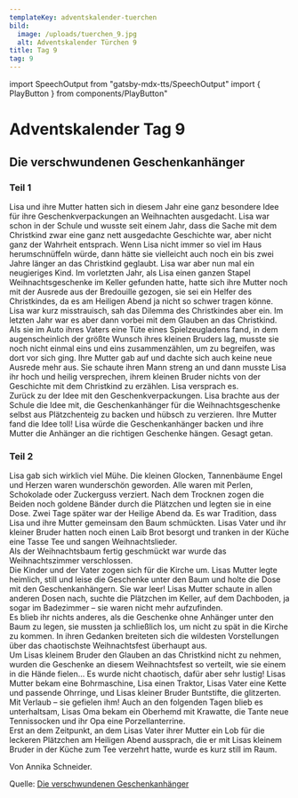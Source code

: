 ```yaml
---
templateKey: adventskalender-tuerchen
bild:
  image: /uploads/tuerchen_9.jpg
  alt: Adventskalender Türchen 9
title: Tag 9
tag: 9
---
```


import SpeechOutput from "gatsby-mdx-tts/SpeechOutput"
import { PlayButton } from components/PlayButton"

<SpeechOutput id="adventskalender-tag-9-teil-1" customPlayButton={PlayButton}>

# Adventskalender Tag 9

## Die verschwundenen Geschenkanhänger

### Teil 1

Lisa und ihre Mutter hatten sich in diesem Jahr eine ganz besondere Idee für ihre Geschenkverpackungen an Weihnachten ausgedacht. Lisa war schon in der Schule und wusste seit einem Jahr, dass die Sache mit dem Christkind zwar eine ganz nett ausgedachte Geschichte war, aber nicht ganz der Wahrheit entsprach. Wenn Lisa nicht immer so viel im Haus herumschnüffeln würde, dann hätte sie vielleicht auch noch ein bis zwei Jahre länger an das Christkind geglaubt. Lisa war aber nun mal ein neugieriges Kind.
Im vorletzten Jahr, als Lisa einen ganzen Stapel Weihnachtsgeschenke im Keller gefunden hatte, hatte sich ihre Mutter noch mit der Ausrede aus der Bredouille gezogen, sie sei ein Helfer des Christkindes, da es am Heiligen Abend ja nicht so schwer tragen könne. Lisa war kurz misstrauisch, sah das Dilemma des Christkindes aber ein. Im letzten Jahr war es aber dann vorbei mit dem Glauben an das Christkind. Als sie im Auto ihres Vaters eine Tüte eines Spielzeugladens fand, in dem augenscheinlich der größte Wunsch ihres kleinen Bruders lag, musste sie noch nicht einmal eins und eins zusammenzählen, um zu begreifen, was dort vor sich ging. Ihre Mutter gab auf und dachte sich auch keine neue Ausrede mehr aus. Sie schaute ihren Mann streng an und dann musste Lisa ihr hoch und heilig versprechen, ihrem kleinen Bruder nichts von der Geschichte mit dem Christkind zu erzählen. Lisa versprach es.  
Zurück zu der Idee mit den Geschenkverpackungen. Lisa brachte aus der Schule die Idee mit, die Geschenkanhänger für die Weihnachtsgeschenke selbst aus Plätzchenteig zu backen und hübsch zu verzieren. Ihre Mutter fand die Idee toll! Lisa würde die Geschenkanhänger backen und ihre Mutter die Anhänger an die richtigen Geschenke hängen. Gesagt getan.

</SpeechOutput>

<SpeechOutput id="adventskalender-tag-9-teil-2" customPlayButton={PlayButton}>

### Teil 2

Lisa gab sich wirklich viel Mühe. Die kleinen Glocken, Tannenbäume Engel und Herzen waren wunderschön geworden. Alle waren mit Perlen, Schokolade oder Zuckerguss verziert. Nach dem Trocknen zogen die Beiden noch goldene Bänder durch die Plätzchen und legten sie in eine Dose.
Zwei Tage später war der Heilige Abend da. Es war Tradition, dass Lisa und ihre Mutter gemeinsam den Baum schmückten. Lisas Vater und ihr kleiner Bruder hatten noch einen Laib Brot besorgt und tranken in der Küche eine Tasse Tee und sangen Weihnachtslieder.  
Als der Weihnachtsbaum fertig geschmückt war wurde das Weihnachtszimmer verschlossen.  
Die Kinder und der Vater zogen sich für die Kirche um. Lisas Mutter legte heimlich, still und leise die Geschenke unter den Baum und holte die Dose mit den Geschenkanhängern. Sie war leer! Lisas Mutter schaute in allen anderen Dosen nach, suchte die Plätzchen im Keller, auf dem Dachboden, ja sogar im Badezimmer – sie waren nicht mehr aufzufinden.  
Es blieb ihr nichts anderes, als die Geschenke ohne Anhänger unter den Baum zu legen, sie mussten ja schließlich los, um nicht zu spät in die Kirche zu kommen. In ihren Gedanken breiteten sich die wildesten Vorstellungen über das chaotischste Weihnachtsfest überhaupt aus.  
Um Lisas kleinem Bruder den Glauben an das Christkind nicht zu nehmen, wurden die Geschenke an diesem Weihnachtsfest so verteilt, wie sie einem in die Hände fielen…
Es wurde nicht chaotisch, dafür aber sehr lustig! Lisas Mutter bekam eine Bohrmaschine, Lisa einen Traktor, Lisas Vater eine Kette und passende Ohrringe, und Lisas kleiner Bruder Buntstifte, die glitzerten. Mit Verlaub – sie gefielen ihm! Auch an den folgenden Tagen blieb es unterhaltsam, Lisas Oma bekam ein Oberhemd mit Krawatte, die Tante neue Tennissocken und ihr Opa eine Porzellanterrine.  
Erst an dem Zeitpunkt, an dem Lisas Vater ihrer Mutter ein Lob für die leckeren Plätzchen am Heiligen Abend aussprach, die er mit Lisas kleinem Bruder in der Küche zum Tee verzehrt hatte, wurde es kurz still im Raum.

Von Annika Schneider.

Quelle: [Die verschwundenen Geschenkanhänger](https://mal-alt-werden.de/die-verschwundenen-geschenkanhaenger-eine-lustige-weihnachtsgeschichte/)

</SpeechOutput>

